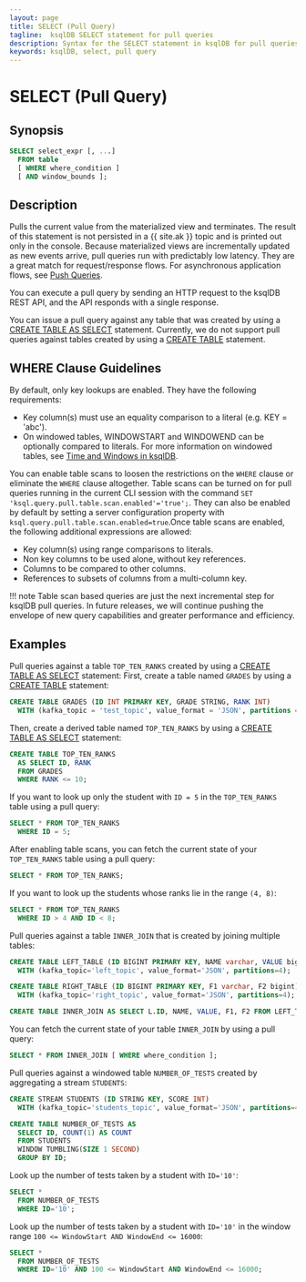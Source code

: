 ```yaml
---
layout: page
title: SELECT (Pull Query)
tagline:  ksqlDB SELECT statement for pull queries
description: Syntax for the SELECT statement in ksqlDB for pull queries
keywords: ksqlDB, select, pull query
---
```


SELECT (Pull Query)
===================

Synopsis
--------

```sql
SELECT select_expr [, ...]
  FROM table
  [ WHERE where_condition ]
  [ AND window_bounds ];
```

Description
-----------

Pulls the current value from the materialized view and terminates. The result
of this statement is not persisted in a {{ site.ak }} topic and is printed out
only in the console. Because materialized views are incrementally updated as new 
events arrive, pull queries run with predictably low latency. They are a great match 
for request/response flows. For asynchronous application flows, see 
[Push Queries](select-push-query.md).

You can execute a pull query by sending an HTTP request to the ksqlDB REST API, and
the API responds with a single response.  

You can issue a pull query against any table that was created by using 
a [CREATE TABLE AS SELECT](../../ksqldb-reference/create-table-as-select) 
statement. Currently, we do not support pull queries against tables created 
by using a [CREATE TABLE](../../ksqldb-reference/create-table) statement.

WHERE Clause Guidelines
-----------------------

By default, only key lookups are enabled. They have the following requirements:
-   Key column(s) must use an equality comparison to a literal (e.g. KEY = 'abc').
-   On windowed tables, WINDOWSTART and WINDOWEND can be optionally compared to literals. 
    For more information on windowed tables, see [Time and Windows in ksqlDB](../../concepts/time-and-windows-in-ksqldb-queries.md).

You can enable table scans to loosen the restrictions on the `WHERE` clause or eliminate 
the `WHERE` clause altogether. Table scans can be turned on for pull queries running in the 
current CLI session with the command `SET 'ksql.query.pull.table.scan.enabled'='true';`. 
They can also be enabled by default by setting a server configuration property with 
`ksql.query.pull.table.scan.enabled=true`.Once table scans are enabled, the following 
additional expressions are allowed:
-   Key column(s) using range comparisons to literals.
-   Non key columns to be used alone, without key references.
-   Columns to be compared to other columns.
-   References to subsets of columns from a multi-column key.

!!! note
	Table scan based queries are just the next incremental step for ksqlDB pull queries. 
	In future releases, we will continue pushing the envelope of new query capabilities and 
	greater performance and efficiency.

Examples
--------
Pull queries against a table `TOP_TEN_RANKS` created by using a 
[CREATE TABLE AS SELECT](../../ksqldb-reference/create-table-as-select) statement:
First, create a table named `GRADES` by using a [CREATE TABLE](../../ksqldb-reference/create-table) 
statement:
```sql
CREATE TABLE GRADES (ID INT PRIMARY KEY, GRADE STRING, RANK INT) 
  WITH (kafka_topic = 'test_topic', value_format = 'JSON', partitions = 4);
```
Then, create a derived table named `TOP_TEN_RANKS` by using a 
[CREATE TABLE AS SELECT](../../ksqldb-reference/create-table-as-select) statement:
```sql
CREATE TABLE TOP_TEN_RANKS 
  AS SELECT ID, RANK 
  FROM GRADES 
  WHERE RANK <= 10;
```
If you want to look up only the student with `ID = 5` in the `TOP_TEN_RANKS` table using a pull query:
```sql
SELECT * FROM TOP_TEN_RANKS
  WHERE ID = 5;
```
After enabling table scans, you can fetch the current state of your `TOP_TEN_RANKS` table using a pull query:
```sql
SELECT * FROM TOP_TEN_RANKS;
```
If you want to look up the students whose ranks lie in the range `(4, 8)`:
```sql
SELECT * FROM TOP_TEN_RANKS
  WHERE ID > 4 AND ID < 8;
```

Pull queries against a table `INNER_JOIN` that is created by joining multiple tables:
```sql
CREATE TABLE LEFT_TABLE (ID BIGINT PRIMARY KEY, NAME varchar, VALUE bigint) 
  WITH (kafka_topic='left_topic', value_format='JSON', partitions=4);
```
```sql
CREATE TABLE RIGHT_TABLE (ID BIGINT PRIMARY KEY, F1 varchar, F2 bigint) 
  WITH (kafka_topic='right_topic', value_format='JSON', partitions=4);
```
```sql
CREATE TABLE INNER_JOIN AS SELECT L.ID, NAME, VALUE, F1, F2 FROM LEFT_TABLE L JOIN RIGHT_TABLE R ON L.ID = R.ID;
```
You can fetch the current state of your table `INNER_JOIN` by using a pull query:
```sql
SELECT * FROM INNER_JOIN [ WHERE where_condition ];
```

Pull queries against a windowed table `NUMBER_OF_TESTS` created by aggregating a stream `STUDENTS`:
```sql
CREATE STREAM STUDENTS (ID STRING KEY, SCORE INT) 
  WITH (kafka_topic='students_topic', value_format='JSON', partitions=4);
```
```sql
CREATE TABLE NUMBER_OF_TESTS AS 
  SELECT ID, COUNT(1) AS COUNT 
  FROM STUDENTS 
  WINDOW TUMBLING(SIZE 1 SECOND) 
  GROUP BY ID;
```
Look up the number of tests taken by a student with `ID='10'`:
```sql
SELECT * 
  FROM NUMBER_OF_TESTS 
  WHERE ID='10';
```
Look up the number of tests taken by a student with `ID='10'` 
in the window range `100 <= WindowStart AND WindowEnd <= 16000`:
```sql
SELECT *
  FROM NUMBER_OF_TESTS 
  WHERE ID='10' AND 100 <= WindowStart AND WindowEnd <= 16000;
```